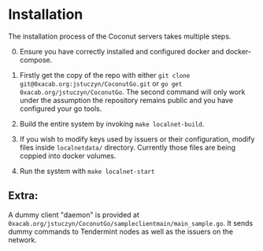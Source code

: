 # Installation

The installation process of the Coconut servers takes multiple steps.

0. Ensure you have correctly installed and configured docker and docker-compose.

1. Firstly get the copy of the repo with either `git clone git@0xacab.org:jstuczyn/CoconutGo.git` or `go get 0xacab.org/jstuczyn/CoconutGo`. The second command will only work under the assumption the repository remains public and you have configured your go tools.

2. Build the entire system by invoking `make localnet-build`.

3. If you wish to modify keys used by issuers or their configuration, modify files inside `localnetdata/` directory. Currently those files are being coppied into docker volumes.

4. Run the system with `make localnet-start`

## Extra:

A dummy client "daemon" is provided at `0xacab.org/jstuczyn/CoconutGo/sampleclientmain/main_sample.go`. It sends dummy commands to Tendermint nodes as well as the issuers on the network.